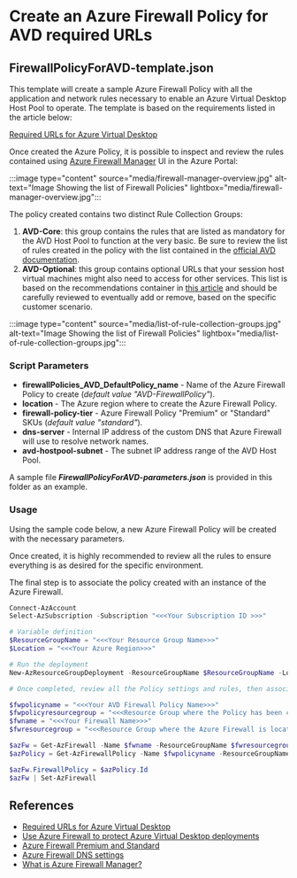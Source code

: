 # Create an Azure Firewall Policy for AVD required URLs

## FirewallPolicyForAVD-template.json

This template will create a sample Azure Firewall Policy with all the application and network rules necessary to enable an Azure Virtual Desktop Host Pool to operate. The template is based on the requirements listed in the article below:

[Required URLs for Azure Virtual Desktop](https://docs.microsoft.com/azure/virtual-desktop/safe-url-list)

Once created the Azure Policy, it is possible to inspect and review the rules contained using [Azure Firewall Manager](https://docs.microsoft.com/azure/firewall-manager/overview) UI in the Azure Portal:

:::image type="content" source="media/firewall-manager-overview.jpg" alt-text="Image Showing the list of Firewall Policies" lightbox="media/firewall-manager-overview.jpg":::

The policy created contains two distinct Rule Collection Groups:

1. **AVD-Core**: this group contains the rules that are listed as mandatory for the AVD Host Pool to function at the very basic. Be sure to review the list of rules created in the policy with the list contained in the [official AVD documentation](https://docs.microsoft.com/azure/virtual-desktop/safe-url-list).
2. **AVD-Optional**: this group contains optional URLs that your session host virtual machines might also need to access for other services. This list is based on the recommendations container in [this article](https://docs.microsoft.com/azure/virtual-desktop/safe-url-list) and should be carefully reviewed to eventually add or remove, based on the specific customer scenario.

:::image type="content" source="media/list-of-rule-collection-groups.jpg" alt-text="Image Showing the list of Firewall Policies" lightbox="media/list-of-rule-collection-groups.jpg":::

### Script Parameters

* **firewallPolicies_AVD_DefaultPolicy_name** - Name of the Azure Firewall Policy to create (*default value "AVD-FirewallPolicy"*).
* **location** - The Azure region where to create the Azure Firewall Policy.
* **firewall-policy-tier** - Azure Firewall Policy "Premium" or "Standard" SKUs (*default value "standard"*).
* **dns-server** - Internal IP address of the custom DNS that Azure Firewall will use to resolve network names.
* **avd-hostpool-subnet** - The subnet IP address range of the AVD Host Pool.

A sample file ***FirewallPolicyForAVD-parameters.json*** is provided in this folder as an example. 

### Usage
Using the sample code below, a new Azure Firewall Policy will be created with the necessary parameters.

Once created, it is highly recommended to review all the rules to ensure everything is as desired for the specific environment.

The final step is to associate the policy created with an instance of the Azure Firewall.

```powershell
Connect-AzAccount
Select-AzSubscription -Subscription "<<<Your Subscription ID >>>"

# Variable definition
$ResourceGroupName = "<<<Your Resource Group Name>>>"
$Location = "<<<Your Azure Region>>>"

# Run the deployment
New-AzResourceGroupDeployment -ResourceGroupName $ResourceGroupName -Location $Location -TemplateFile ".\FirewallPolicyForAVD-template.json" -TemplateParameterFile ".\FirewallPolicyForAVD-parameters.json"

# Once completed, review all the Policy settings and rules, then associate to an existing Firewall: #

$fwpolicyname = "<<<Your AVD Firewall Policy Name>>>"
$fwpolicyresourcegroup = "<<<Resource Group where the Policy has been created>>>"
$fwname = "<<<Your Firewall Name>>>"
$fwresourcegroup = "<<<Resource Group where the Azure Firewall is located>>>"

$azFw = Get-AzFirewall -Name $fwname -ResourceGroupName $fwresourcegroup
$azPolicy = Get-AzFirewallPolicy -Name $fwpolicyname -ResourceGroupName $fwpolicyresourcegroup

$azFw.FirewallPolicy = $azPolicy.Id
$azFw | Set-AzFirewall
```

## References

* [Required URLs for Azure Virtual Desktop](https://docs.microsoft.com/azure/virtual-desktop/safe-url-list)
* [Use Azure Firewall to protect Azure Virtual Desktop deployments](https://docs.microsoft.com/azure/firewall/protect-azure-virtual-desktop)
* [Azure Firewall Premium and Standard](https://docs.microsoft.com/azure/firewall/overview)
* [Azure Firewall DNS settings](https://docs.microsoft.com/azure/firewall/dns-settings)
* [What is Azure Firewall Manager?](https://docs.microsoft.com/azure/firewall-manager/overview)
